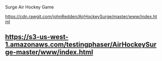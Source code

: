 Surge Air Hockey Game

https://cdn.rawgit.com/johnRedden/AirHockeySurge/master/www/index.html


https://s3-us-west-1.amazonaws.com/testingphaser/AirHockeySurge-master/www/index.html
---
